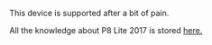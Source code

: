 This device is supported after a bit of pain.

All the knowledge about P8 Lite 2017 is stored [here.](https://forum.xda-developers.com/p8lite/p8-lite-2017-development/aio-prepare-device-knowledge-gsi-t3812024)


